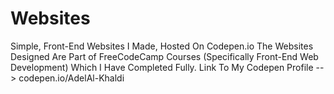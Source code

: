 # Websites
Simple, Front-End Websites I Made, Hosted On Codepen.io
The Websites Designed Are Part of FreeCodeCamp Courses (Specifically Front-End Web Development) Which I Have Completed Fully.
Link To My Codepen Profile --> codepen.io/AdelAl-Khaldi 
